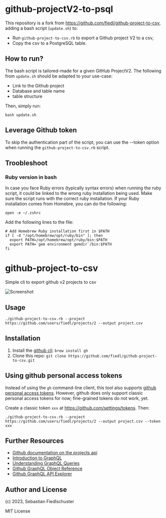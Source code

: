 # github-projectV2-to-psql

This repository is a fork from https://github.com/fiedl/github-project-to-csv, adding a bash script (<code>update.sh</code>) to:
- Run <code>github-project-to-csv.rb</code> to export a Github project V2 to a csv,
- Copy the csv to a PostgreSQL table.

## How to run?
The bash script is tailored-made for a given GitHub ProjectV2. The following from <code>update.sh</code> should be adapted to your use-case:
- Link to the Github project
- Database and table name
- table structure

Then, simply run:
```shell
bash update.sh
```

## Leverage Github token

To skip the authentication part of the script, you can use the --token option when running the <code>github-project-to-csv.rb</code> script.

## Troobleshoot

### Ruby version in bash
In case you face Ruby errors (typically syntax errors) when running the ruby script, it could be linked to the wrong ruby installation being used. Make sure the script runs with the correct ruby installation.
If your Ruby installation comes from Homebre, you can do the following:
```shell
open -e ~/.zshrc
```
Add the following lines to the file:
```shell
# Add Homebrew Ruby installation first in $PATH
if [ -d "/opt/homebrew/opt/ruby/bin" ]; then
  export PATH=/opt/homebrew/opt/ruby/bin:$PATH
  export PATH=`gem environment gemdir`/bin:$PATH
fi
```

# github-project-to-csv

Simple cli to export github v2 projects to csv

![Screenshot](https://user-images.githubusercontent.com/1679688/215134233-80bbbaab-c026-4937-b0d8-a42b11ab4e4b.png)

## Usage

```shell
./github-project-to-csv.rb --project https://github.com/users/fiedl/projects/2 --output project.csv
```

## Installation

1. Install the [github cli](https://cli.github.com): `brew install gh`
2. Clone this repo: `git clone https://github.com/fiedl/github-project-to-csv.git`

## Using github personal access tokens

Instead of using the `gh` command-line client, this tool also supports [github personal access tokens](https://github.com/settings/tokens). However, github does only support classic personal access tokens for now; fine-grained tokens do not work, yet.

Create a classic token `xxx` at https://github.com/settings/tokens. Then:

```shell
./github-project-to-csv.rb --project https://github.com/users/fiedl/projects/2 --output project.csv --token xxx
```

## Further Resources

- [Github documentation on the projects api](https://docs.github.com/en/issues/planning-and-tracking-with-projects/automating-your-project/using-the-api-to-manage-projects)
- [Introduction to GraphQL](https://docs.github.com/en/graphql/guides/introduction-to-graphql)
- [Understanding GraphQL Queries](https://graphql.org/learn/queries/)
- [Github GraphQL Object Reference](https://docs.github.com/en/graphql/reference/objects)
- [Github GraphQL API Explorer](https://docs.github.com/en/graphql/overview/explorer)

## Author and License

(c) 2023, Sebastian Fiedlschuster

MIT License
